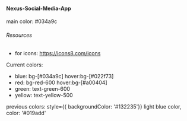 #### Nexus-Social-Media-App

main color: #034a9c

###### Resources
- for icons: https://icons8.com/icons


Current colors:
- blue: bg-[#034a9c]  hover:bg-[#022f73]
- red: bg-red-600 hover:bg-[#a00404]
- green: text-green-600
- yellow: text-yellow-500

previous colors: style={{ backgroundColor: '#132235'}}
light blue color, color: '#019add'
